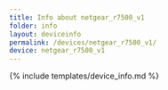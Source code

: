 ```yaml
---
title: Info about netgear_r7500_v1
folder: info
layout: deviceinfo
permalink: /devices/netgear_r7500_v1/
device: netgear_r7500_v1
---
```

{% include templates/device_info.md %}
